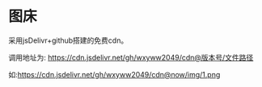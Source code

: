 # 图床

采用jsDelivr+github搭建的免费cdn。

调用地址为:
https://cdn.jsdelivr.net/gh/wxyww2049/cdn@版本号/文件路径

如:https://cdn.jsdelivr.net/gh/wxyww2049/cdn@now/img/1.png

